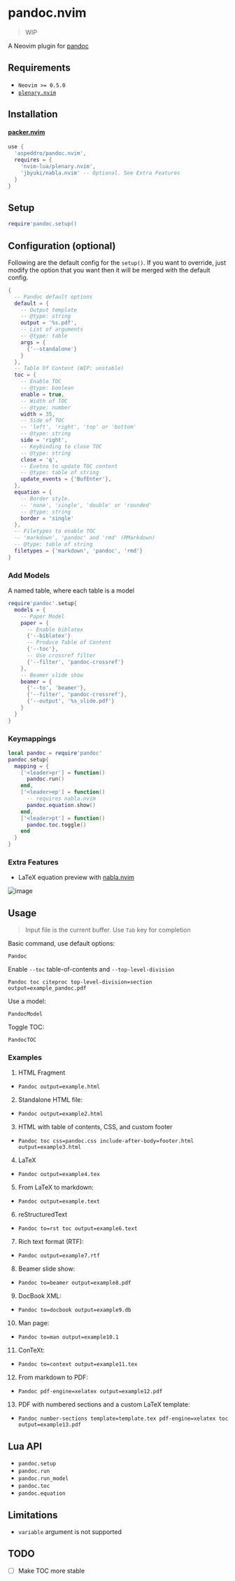 # pandoc.nvim

> WIP

A Neovim plugin for [pandoc](https://pandoc.org)

## Requirements

- `Neovim >= 0.5.0`
- [`plenary.nvim`](https://github.com/nvim-lua/plenary.nvim)

## Installation

#### [packer.nvim](https://github.com/wbthomason/packer.nvim)

```lua
use {
  'aspeddro/pandoc.nvim',
  requires = {
    'nvim-lua/plenary.nvim',
    'jbyuki/nabla.nvim' -- Optional. See Extra Features
  }
}
```

## Setup

```lua
require'pandoc.setup()
```

## Configuration (optional)

Following are the default config for the `setup()`. If you want to override, just modify the option that you want then it will be merged with the default config.

```lua
{
  -- Pandoc default options
  default = {
    -- Output template
    -- @type: string
    output = '%s.pdf',
    -- List of arguments
    -- @type: table
    args = {
      {'--standalone'}
    }
  },
  -- Table Of Content (WIP: unstable)
  toc = {
    -- Enable TOC
    -- @type: boolean
    enable = true,
    -- Width of TOC
    -- @type: number
    width = 35,
    -- Side of TOC
    -- 'left', 'right', 'top' or 'bottom'
    -- @type: string
    side = 'right',
    -- Keybinding to close TOC
    -- @type: string
    close = 'q',
    -- Evetns to update TOC content
    -- @type: table of string
    update_events = {'BufEnter'},
  },
  equation = {
    -- Border style.
    -- 'none', 'single', 'double' or 'rounded'
    -- @type: string
    border = 'single'
  },
  -- Filetypes to enable TOC
  -- 'markdown', 'pandoc' and 'rmd' (RMarkdown)
  -- @type: table of string
  filetypes = {'markdown', 'pandoc', 'rmd'}
}
```

### Add Models

A named table, where each table is a model

```lua
require'pandoc'.setup{
  models = {
    -- Paper Model
    paper = {
      -- Enable biblatex
      {'--biblatex'}
      -- Produce Table of Content
      {'--toc'},
      -- Use crossref filter
      {'--filter', 'pandoc-crossref'}
    },
    -- Beamer slide show
    beamer = {
      {'--to', 'beamer'},
      {'--filter', 'pandoc-crossref'},
      {'--output', '%s_slide.pdf'}
    }
  }
}
```

### Keymappings

```lua
local pandoc = require'pandoc'
pandoc.setup{
  mapping = {
    ['<leader>pr'] = function()
      pandoc.run()
    end,
    ['<leader>ep'] = function()
      -- requires nabla.nvim
      pandoc.equation.show()
    end,
    ['<leader>pt'] = function()
      pandoc.toc.toggle()
    end
  }
}
```

### Extra Features

- LaTeX equation preview with [nabla.nvim](https://github.com/jbyuki/nabla.nvim/)

![image](https://user-images.githubusercontent.com/16160544/140002079-244d1727-488d-4b7c-aab8-1232e85e08c9.png)

## Usage

> Input file is the current buffer. Use `Tab` key for completion

Basic command, use default options:

```
Pandoc
```

Enable `--toc` table-of-contents and `--top-level-division`
```
Pandoc toc citeproc top-level-division=section output=example_pandoc.pdf
```

Use a model:
```
PandocModel
```

Toggle TOC:
```
PandocTOC
```

### Examples

1. HTML Fragment
  - `Pandoc output=example.html`
2. Standalone HTML file:
  - `Pandoc output=example2.html`
3. HTML with table of contents, CSS, and custom footer
  - `Pandoc toc css=pandoc.css include-after-body=footer.html output=example3.html`
4. LaTeX
  - `Pandoc output=example4.tex`
5. From LaTeX to markdown:
  - `Pandoc output=example.text`
6. reStructuredText
  - `Pandoc to=rst toc output=example6.text`
7. Rich text format (RTF):
  - `Pandoc output=example7.rtf`
8. Beamer slide show:
  - `Pandoc to=beamer output=example8.pdf`
9. DocBook XML:
  - `Pandoc to=docbook output=example9.db`
10. Man page:
  - `Pandoc to=man output=example10.1`
11. ConTeXt:
  - `Pandoc to=context output=example11.tex`
12. From markdown to PDF:
  - `Pandoc pdf-engine=xelatex output=example12.pdf`
13. PDF with numbered sections and a custom LaTeX template:
  - `Pandoc number-sections template=template.tex pdf-engine=xelatex toc output=example13.pdf`

## Lua API

- `pandoc.setup`
- `pandoc.run`
- `pandoc.run_model`
- `pandoc.toc`
- `pandoc.equation`

## Limitations

- `variable` argument is not supported

## TODO

- [ ] Make TOC more stable

